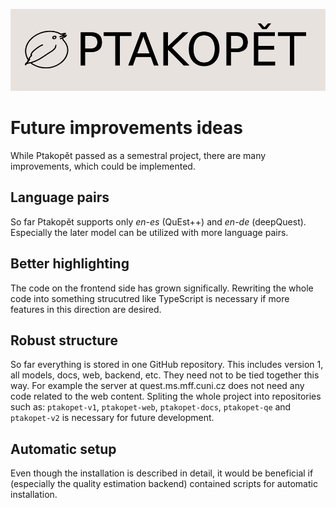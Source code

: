 ![Ptakopět logo](logo.png)

# Future improvements ideas

While Ptakopět passed as a semestral project, there are many improvements, which could be implemented.

## Language pairs
So far Ptakopět supports only _en-es_ (QuEst++) and _en-de_ (deepQuest). Especially the later model can be utilized with more language pairs.

## Better highlighting
The code on the frontend side has grown significally. Rewriting the whole code into something strucutred like TypeScript is necessary if more features in this direction are desired.

## Robust structure
So far everything is stored in one GitHub repository. This includes version 1, all models, docs, web, backend, etc. They need not to be tied together this way. For example the server at quest.ms.mff.cuni.cz does not need any code related to the web content. Spliting the whole project into repositories such as: `ptakopet-v1`, `ptakopet-web`, `ptakopet-docs`, `ptakopet-qe` and `ptakopet-v2` is necessary for future development.

## Automatic setup
Even though the installation is described in detail, it would be beneficial if (especially the quality estimation backend) contained scripts for automatic installation.